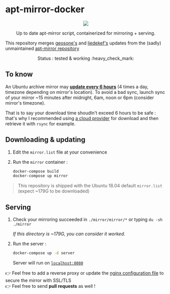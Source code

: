 # apt-mirror-docker

<p align="center">
    <a href="https://travis-ci.com/flavienbwk/apt-mirror-docker.svg?branch=master" target="_blank">
        <img src="https://travis-ci.com/flavienbwk/apt-mirror-docker.svg?branch=master"/>
    </a>
</p>
<p align="center">Up to date apt-mirror script, containerized for mirroring + serving.</p>

This repository merges [geosone's](https://github.com/geosone/apt-mirror) and [liedekef's](https://github.com/liedekef/apt-mirror) updates from the (sadly) unmaintained [apt-mirror repository](https://github.com/apt-mirror/apt-mirror)

<p align="center">Status : tested & working :heavy_check_mark:</p>

## To know

An Ubuntu archive mirror may **[update every 6 hours](https://wiki.ubuntu.com/Mirrors)** (4 times a day, timezone depending on mirror's location). To avoid a bad sync, launch sync of your mirror ~15 minutes after midnight, 6am, noon or 6pm (consider mirror's timezone).

That is to say your download time shoudln't exceed 6 hours to be safe : that's why I recommended using [a cloud provider](https://scaleway.com) for download and then retrieve it with `rsync` for example.

## Downloading & updating

1. Edit the `mirror.list` file at your convenience

2. Run the `mirror` container :

    ```bash
    docker-compose build
    docker-compose up mirror
    ```

> This repository is shipped with the Ubuntu 18.04 default `mirror.list` (expect ~179G to be downloaded)

## Serving

1. Check your mirroring succeeded in `./mirror/mirror/*` or typing `du -sh ./mirror`

    _If this directory is ~179G, you can consider it worked._

2. Run the server :

    ```bash
    docker-compose up -d server
    ```

    Server will run on [`localhost:8080`](http://localhost:8080)  

:point_right: Feel free to add a reverse proxy or update the [nginx configuration file](./nginx.conf) to secure the mirror with SSL/TLS  
:point_right: Feel free to send **pull requests** as well !
